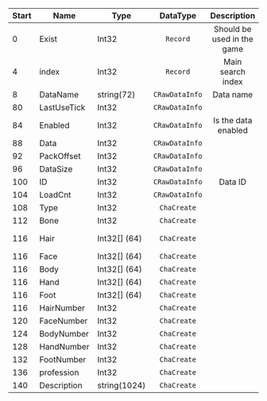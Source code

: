 |Start|Name|Type|DataType|Description|Example|
|---|---|---|:---:|:---:|---|
|0|Exist|Int32|`Record`|Should be used in the game|1|
|4|index|Int32|`Record`|Main search index|4|
|8|DataName|string(72)|`CRawDataInfo`|Data name|`Ami`|
|80|LastUseTick|Int32|`CRawDataInfo`||0|
|84|Enabled|Int32|`CRawDataInfo`|Is the data enabled|1|
|88|Data|Int32|`CRawDataInfo`||0|
|92|PackOffset|Int32|`CRawDataInfo`||0|
|96|DataSize|Int32|`CRawDataInfo`||0|
|100|ID|Int32|`CRawDataInfo`|Data ID|4|
|104|LoadCnt|Int32|`CRawDataInfo`||0|
|108|Type|Int32|`ChaCreate`||-842150451|
|112|Bone|Int32|`ChaCreate`||3|
|116|Hair|Int32[] (64)|`ChaCreate`||`193`, `194`, `201`, `219`, `221`|
|116|Face|Int32[] (64)|`ChaCreate`||`255`|
|116|Body|Int32[] (64)|`ChaCreate`||`289`|
|116|Hand|Int32[] (64)|`ChaCreate`||`465`|
|116|Foot|Int32[] (64)|`ChaCreate`||`641`|
|116|HairNumber|Int32|`ChaCreate`||5|
|120|FaceNumber|Int32|`ChaCreate`||1|
|124|BodyNumber|Int32|`ChaCreate`||1|
|128|HandNumber|Int32|`ChaCreate`||1|
|132|FootNumber|Int32|`ChaCreate`||1|
|136|profession|Int32|`ChaCreate`||-842150451|
|140|Description|string(1024)|`ChaCreate`||``|
